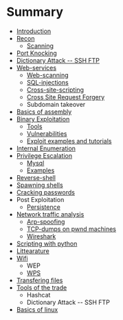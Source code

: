 # Summary

* [Introduction](README.md)
* [Recon](scanning.md)
   * [Scanning](serverscanning.md)
* [Port Knocking](port_knocking.md)
* [Dictionary Attack -- SSH FTP](dictionary_attack_--_ssh_ftp.md)
* [Web-services](web-services.md)
   * [Web-scanning](web-scanning.md)
   * [SQL-injections](sql-injections.md)
   * [Cross-site-scripting](cross-site-scripting.md)
   * [Cross Site Request Forgery](cross_site_request_forgery.md)
   * Subdomain takeover
* [Basics of assembly](binary_exploitation.md)
* [Binary Exploitation](binary_exploitation2.md)
   * [Tools](tools.md)
   * [Vulnerabilities](vulnerabilities.md)
   * [Exploit examples and tutorials](exploit_examples_and_tutorials.md)
* [Internal Enumeration](internal_enumeration.md)
* [Privilege Escalation](privilege_escalation.md)
   * [Mysql](mysql.md)
   * [Examples](examples.md)
* [Reverse-shell](reverse-shell.md)
* [Spawning shells](spawning_shells.md)
* [Cracking passwords](cracking_passwords.md)
* Post Exploitation
   * [Persistence](persistence.md)
* [Network traffic analysis](network_traffic.md)
   * [Arp-spoofing](arp-spoofing.md)
   * [TCP-dumps on pwnd machines](tcp-dumps_on_pwnd_machines.md)
   * [Wireshark](wireshark.md)
* [Scripting with python](scripting_with_python.md)
* [Littearature](littearature.md)
* [Wifi](wifi.md)
   * WEP
   * [WPS](wps.md)
* [Transfering files](transfering_files.md)
* [Tools of the trade](tools_of_the_trade.md)
   * Hashcat
   * Dictionary Attack -- SSH FTP
* [Basics of linux](basics_of_linux.md)

